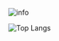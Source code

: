 ![info](http://github-profile-summary-cards.vercel.app/api/cards/profile-details?username=rice8y&theme=github)

![Top Langs](https://github-readme-stats.vercel.app/api/top-langs/?username=rice8y&langs_count=50&layout=compact&card_width=700)

<!--
<a href="https://trackgit.com">
<img src="https://us-central1-trackgit-analytics.cloudfunctions.net/token/ping/m1wfzy8agd1s050nt97m" alt="trackgit-views" />
</a>
-->
